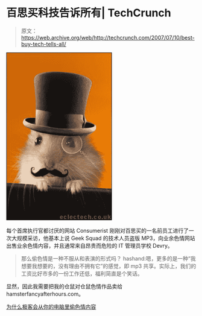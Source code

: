 # 百思买科技告诉所有| TechCrunch

> 原文：<https://web.archive.org/web/http://techcrunch.com/2007/07/10/best-buy-tech-tells-all/>

![posh-hamster.jpg](img/cc6bc955b7e53a3a9d8222dcae46200f.png)

每个首席执行官都讨厌的网站 Consumerist 刚刚对百思买的一名前员工进行了一次大规模采访，他基本上说 Geek Squad 的技术人员盗版 MP3，向业余色情网站出售业余色情内容，并且通常来自昂贵而危险的 IT 管理员学校 Devry。

> 那么偷色情是一种不服从和表演的形式吗？
> hashand:嗯，更多的是一种“我想要我想要的，没有理由不拥有它”的感觉，即 mp3 共享。实际上，我们的工资比好市多的一份工作还低，福利简直是个笑话。

显然，因此我需要把我的仓鼠对仓鼠色情作品卖给 hamsterfancyafterhours.com。

[为什么极客会从你的电脑里偷色情内容](https://web.archive.org/web/20141016165756/http://consumerist.com/consumer/interviews/why-computer-repair-techs-steal-porn-from-your-computer-276527.php)